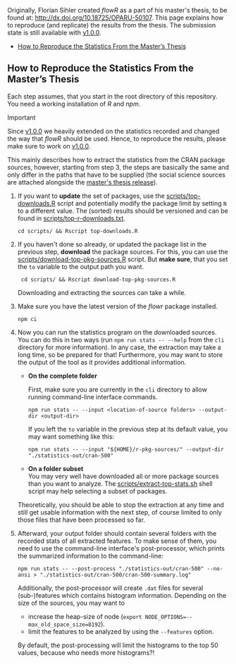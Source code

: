 Originally, Florian Sihler created _flowR_ as a part of his master's thesis, to be found at: <http://dx.doi.org/10.18725/OPARU-50107>.
This page explains how to reproduce (and replicate) the results from the thesis.
The submission state is still available with [v1.0.0](https://github.com/flowr-analysis/flowr/releases/tag/v1.0.0).

- [How to Reproduce the Statistics From the Master’s Thesis](#how-to-reproduce-the-statistics-from-the-masters-thesis)

## How to Reproduce the Statistics From the Master’s Thesis

Each step assumes, that you start in the root directory of this repository. You need a working installation of *R* and *npm*.

> [!IMPORTANT]  
> Since [v1.0.0](https://github.com/flowr-analysis/flowr/releases/tag/v1.0.0) we heavily extended on the statistics recorded and changed the way that _flowR_ should be used. Hence, to reproduce the results, please make sure to work on [v1.0.0](https://github.com/flowr-analysis/flowr/releases/tag/v1.0.0).

This mainly describes how to extract the statistics from the CRAN package sources, however, starting from step&nbsp;3,
the steps are basically the same and only differ in the paths that have to be supplied (the social science sources are attached alongside the [master's thesis release](https://github.com/flowr-analysis/flowr/releases/tag/v1.0.0)).

1. If you want to **update** the set of packages, use the [scripts/top-downloads.R](../scripts/top-downloads.R) script and potentially modify the package limit by setting `N` to a different value.
The (sorted) results should be versioned and can be found in [scripts/top-r-downloads.txt](../scripts/top-r-downloads.txt).

    ```shell
    cd scripts/ && Rscript top-downloads.R
    ```

2. If you haven't done so already, or updated the package list in the previous step, **download** the package sources.
   For this, you can use the [scripts/download-top-pkg-sources.R](../scripts/download-top-pkg-sources.R) script.
   But **make sure**, that you set the `to` variable to the output path you want.

   ```shell
    cd scripts/ && Rscript download-top-pkg-sources.R
   ```

   Downloading and extracting the sources can take a while.

3. Make sure you have the latest version of the *flowr* package installed.

   ```shell
   npm ci
   ```

4. Now you can run the statistics program on the downloaded sources.
   You can do this in two ways (run `npm run stats -- --help` from the `cli` directory for more information).
   In any case, the extraction may take a long time, so be prepared for that!
   Furthermore, you may want to store the output of the tool as it provides additional information.

   - **On the complete folder**
   
       First, make sure you are currently in the `cli` directory to allow running command-line interface commands.

       ```shell
       npm run stats -- --input <location-of-source folders> --output-dir <output-dir>
       ```

       If you left the `to` variable in the previous step at its default value, you may want something like this:

       ```shell
       npm run stats -- --input "${HOME}/r-pkg-sources/" --output-dir "./statistics-out/cran-500"
       ```

   - **On a folder subset**\
     You may very well have downloaded all or more package sources than you want to analyze.
     The [scripts/extract-top-stats.sh](../scripts/extract-top-stats.sh) shell script may help selecting a subset of packages.

   Theoretically, you should be able to stop the extraction at any time and still get usable information with the next step,
   of course limited to only those files that have been processed so far.

5. Afterward, your output folder should contain several folders with the recorded stats of all extracted features.
   To make sense of them, you need to use the command-line interface's post-processor, which prints the summarized information to the command-line:

   ```shell
   npm run stats -- --post-process "./statistics-out/cran-500" --no-ansi > "./statistics-out/cran-500/cran-500-summary.log"
   ```

   Additionally, the post-processor will create `.dat` files for several (sub-)features which contains histogram information.
   Depending on the size of the sources, you may want to

   - increase the heap-size of node (`export NODE_OPTIONS=--max_old_space_size=8192`).
   - limit the features to be analyzed by using the `--features` option.

    By default, the post-processing will limit the histograms to the top 50 values, because who needs more histograms?!
